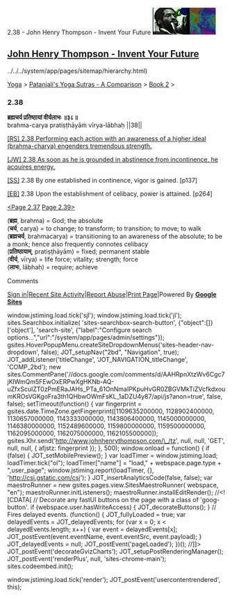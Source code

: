 2.38 - John Henry Thompson - Invent Your Future [![John Henry Thompson - Invent Your Future](../../../_/rsrc/1329567069254/config/customLogo.gif-revision=6.png)](../../../index.html)

[John Henry Thompson - Invent Your Future](../../../index.html)
---------------------------------------------------------------

../../../system/app/pages/sitemap/hierarchy.html)
    

[Yoga](../../../yoga.html)‎ > ‎[Patanjali's Yoga Sutras - A Comparison](../../patanjani.html)‎ > ‎[Book 2](../book-2.html)‎ > ‎

### 2.38

**ब्रह्मचर्य प्रतिष्ठायां वीर्यलाभः ॥३८॥**  
brahma-carya pratiṣṭhāyāṁ vīrya-lābhaḥ ||38||  
  
  
[\[RS\] 2.38 Performing each action with an awareness of a higher ideal (brahma-charya) engenders tremendous strength.](http://www.ashtangayoga.info/philosophy/yoga-sutra-patanjali/chapter-2/item/brahma-charya-pratishthayam-virya-labhah/)  
  
[\[JW\] 2.38 As soon as he is grounded in abstinence from incontinence, he acquires energy.](http://books.google.com/books?id=YzFImjtOxUwC&pg=PA187&ci=80%2C161%2C764%2C58&source=bookclip)  
  
[\[SS\]](http://www.amazon.com/Yoga-Sutras-Patanjali-Commentary-Satchidananda/dp/0932040381) 2.38 By one established in continence, vigor is gained. \[p137\]  
  
[\[EB\]](http://www.amazon.com/Yoga-Sutras-Patanjali-Translation-Commentary/dp/0865477361/ref=sr_1_1?ie=UTF8&s=books&qid=1250508322&sr=1-1) 2.38 Upon the establishment of celibacy, power is attained. \[p264\]  
  
[<Page 2.37](237.html)  [Page 2.39>](239.html)  
  
  

(**ब्रह्म**, brahma) = God; the absolute  
(**चर्य**, carya) = to change; to transform; to transition; to move; to walk  
(**ब्रह्मचर्य**, brahmacarya) = transitioning to an awareness of the absolute; to be a monk; hence also frequently connotes celibacy  
(**प्रतिष्ठायाम्**, pratiṣṭhāyām) = fixed; permanent stable  
(**वीर्य**, vīrya) = life force; vitality; strength; force  
(**लाभः**, lābhaḥ) = require; achieve

Comments

[Sign in](https://accounts.google.com/ServiceLogin?continue=http://sites.google.com/a/johnhenrythompson.com/jht/yoga/patanjani/book-2/238&service=jotspot)|[Recent Site Activity](../../../system/app/pages/recentChanges.html)|[Report Abuse](http://sites.google.com/a/johnhenrythompson.com/jht/system/app/pages/reportAbuse)|[Print Page](javascript:;)|Powered By **[Google Sites](http://sites.google.com/site)**

window.jstiming.load.tick('sjl'); window.jstiming.load.tick('jl'); sites.Searchbox.initialize( 'sites-searchbox-search-button', {"object":\[\]}\['object'\], 'search-site', {"label":"Configure search options...","url":"/system/app/pages/admin/settings"}); gsites.HoverPopupMenu.createSiteDropdownMenus('sites-header-nav-dropdown', false); JOT\_setupNav("2bd", "Navigation", true); JOT\_addListener('titleChange', 'JOT\_NAVIGATION\_titleChange', 'COMP\_2bd'); new sites.CommentPane('//docs.google.com/comments/d/AAHRpnXtzWv6Cgc7jKlWmQm5FEwOxERPwXgHKNb-AQ-uZfxScuIZT0zPmERaJAHs\_PTa\_61OnNmaIPKpuHvGR0ZBGVMkTiZVcfkdxoumKROsVGKgoFra3th1QHbwOWmFsKL\_1aDZU4y87/api/js?anon=true', false, false); setTimeout(function() { var fingerprint = gsites.date.TimeZone.getFingerprint(\[1109635200000, 1128902400000, 1130657000000, 1143333000000, 1143806400000, 1145000000000, 1146380000000, 1152489600000, 1159800000000, 1159500000000, 1162095000000, 1162075000000, 1162105500000\]); gsites.Xhr.send('http://www.johnhenrythompson.com/\_/tz', null, null, 'GET', null, null, { afjstz: fingerprint }); }, 500); window.onload = function() { if (false) { JOT\_setMobilePreview(); } var loadTimer = window.jstiming.load; loadTimer.tick("ol"); loadTimer\["name"\] = "load," + webspace.page.type + ",user\_page"; window.jstiming.report(loadTimer, {}, 'http://csi.gstatic.com/csi'); } JOT\_insertAnalyticsCode(false, false); var maestroRunner = new gsites.pages.view.SitesMaestroRunner( webspace, "en"); maestroRunner.initListeners(); maestroRunner.installEditRender(); //<!\[CDATA\[ // Decorate any fastUI buttons on the page with a class of 'goog-button'. if (webspace.user.hasWriteAccess) { JOT\_decorateButtons(); } // Fires delayed events. (function() { JOT\_fullyLoaded = true; var delayedEvents = JOT\_delayedEvents; for (var x = 0; x < delayedEvents.length; x++) { var event = delayedEvents\[x\]; JOT\_postEvent(event.eventName, event.eventSrc, event.payload); } JOT\_delayedEvents = null; JOT\_postEvent('pageLoaded'); })(); //\]\]> JOT\_postEvent('decorateGvizCharts'); JOT\_setupPostRenderingManager(); JOT\_postEvent('renderPlus', null, 'sites-chrome-main'); sites.codeembed.init();

window.jstiming.load.tick('render'); JOT\_postEvent('usercontentrendered', this);